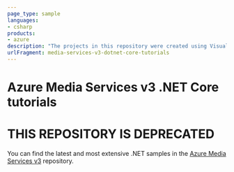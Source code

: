```yaml
---
page_type: sample
languages:
- csharp
products:
- azure
description: "The projects in this repository were created using Visual Studio Code."
urlFragment: media-services-v3-dotnet-core-tutorials
---
```


# Azure Media Services v3 .NET Core tutorials

# THIS REPOSITORY IS DEPRECATED
 
You can find the latest and most extensive .NET samples in the [Azure Media Services v3](https://github.com/Azure-Samples/media-services-v3-dotnet) repository.

